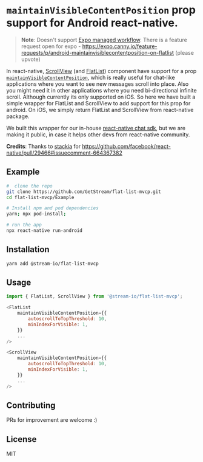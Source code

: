 # `maintainVisibleContentPosition` prop support for Android react-native.

> **Note**: Doesn't support [Expo managed workflow](https://docs.expo.io/introduction/managed-vs-bare/#managed-workflow). There is a feature request open for expo - https://expo.canny.io/feature-requests/p/android-maintainvisiblecontentposition-on-flatlist (please upvote)

In react-native, [ScrollView](https://reactnative.dev/docs/scrollview) (and [FlatList](https://reactnative.dev/docs/flatlist)) component have support for a prop [`maintainVisibleContentPosition`](https://reactnative.dev/docs/scrollview#maintainvisiblecontentposition), which is really useful for chat-like applications where you want to see new messages scroll into place. Also you might need it in other applications where you need bi-directional infinite scroll. Although currently its only supported on iOS. So here we have built a simple wrapper for FlatList and ScrollView to add support for this prop for android.  On iOS, we simply return FlatList and ScrollView from react-native package.

We built this wrapper for our in-house [react-native chat sdk](https://github.com/GetStream/stream-chat-react-native), but we are making it public, in case it helps other devs from react-native community.

**Credits**: Thanks to [stackia](https://github.com/stackia) for https://github.com/facebook/react-native/pull/29466#issuecomment-664367382

## Example

```sh
#  clone the repo
git clone https://github.com/GetStream/flat-list-mvcp.git
cd flat-list-mvcp/Example

# Install npm and pod dependencies
yarn; npx pod-install;

# run the app
npx react-native run-android
```
## Installation

```sh
yarn add @stream-io/flat-list-mvcp
```

## Usage

```js
import { FlatList, ScrollView } from '@stream-io/flat-list-mvcp';

<FlatList
    maintainVisibleContentPosition={{
        autoscrollToTopThreshold: 10,
        minIndexForVisible: 1,
    }}
    ...
/>

<ScrollView
    maintainVisibleContentPosition={{
        autoscrollToTopThreshold: 10,
        minIndexForVisible: 1,
    }}
    ...
/>

```

## Contributing

PRs for improvement are welcome :) 
## License

MIT
